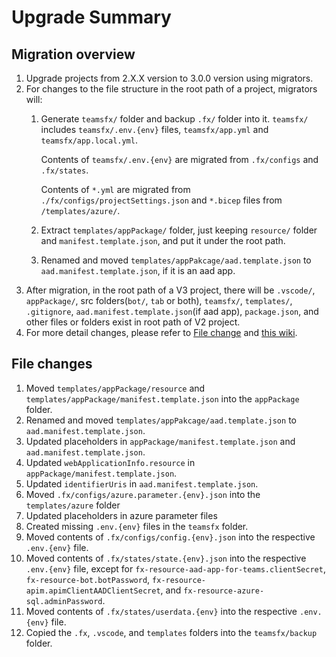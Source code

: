 # Upgrade Summary
## Migration overview

1. Upgrade projects from 2.X.X version to 3.0.0 version using migrators. 
2. For changes to the file structure in the root path of a project, migrators will:
    1. Generate `teamsfx/` folder and backup `.fx/` folder into it. `teamsfx/` includes `teamsfx/.env.{env}` files, `teamsfx/app.yml` and `teamsfx/app.local.yml`.
       
       Contents of `teamsfx/.env.{env}` are migrated from `.fx/configs` and `.fx/states`.
       
       Contents of `*.yml` are migrated from `./fx/configs/projectSettings.json` and `*.bicep` files from `/templates/azure/`.
    2. Extract `templates/appPackage/` folder, just keeping `resource/` folder and `manifest.template.json`, and put it under the root path.
    3. Renamed and moved `templates/appPakcage/aad.template.json` to `aad.manifest.template.json`, if it is an aad app.
3. After migration, in the root path of a V3 project, there will be `.vscode/`, `appPackage/`, src folders(`bot/`, `tab` or both), `teamsfx/`, `templates/`, `.gitignore`, `aad.manifest.template.json`(if aad app), `package.json`, and other files or folders exist in root path of V2 project.
4. For more detail changes, please refer to [File change](#file-changes) and [this wiki](https://aka.ms/teams-toolkit-5.0-upgrade).

## File changes

1. Moved `templates/appPackage/resource` and `templates/appPackage/manifest.template.json` into the `appPackage` folder.
1. Renamed and moved `templates/appPakcage/aad.template.json` to `aad.manifest.template.json`.
1. Updated placeholders in `appPackage/manifest.template.json` and `aad.manifest.template.json`.
1. Updated `webApplicationInfo.resource` in `appPackage/manifest.template.json`.
1. Updated `identifierUris` in `aad.manifest.template.json`.
1. Moved `.fx/configs/azure.parameter.{env}.json` into the `templates/azure` folder
1. Updated placeholders in azure parameter files 
1. Created missing `.env.{env}` files in the `teamsfx` folder.
1. Moved contents of `.fx/configs/config.{env}.json` into the respective `.env.{env}` file.
1. Moved contents of `.fx/states/state.{env}.json` into the respective `.env.{env}` file, except for `fx-resource-aad-app-for-teams.clientSecret`, `fx-resource-bot.botPassword`, `fx-resource-apim.apimClientAADClientSecret`, and `fx-resource-azure-sql.adminPassword`.
1. Moved contents of `.fx/states/userdata.{env}` into the respective `.env.{env}` file.
1. Copied the `.fx`, `.vscode`, and `templates` folders into the `teamsfx/backup` folder.
